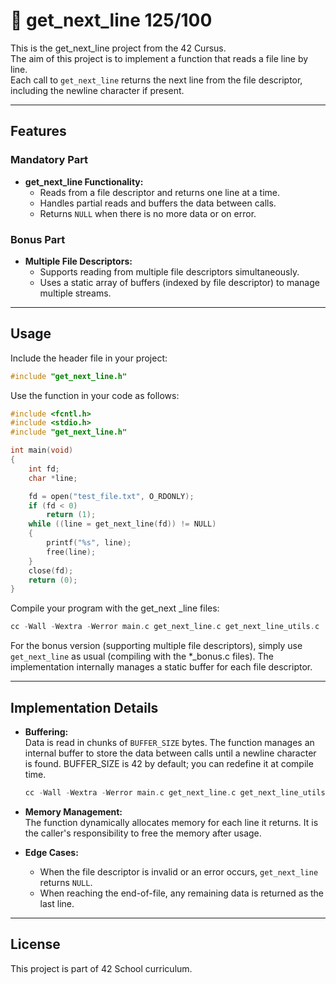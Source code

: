 # 📃 get_next_line 125/100

This is the get_next_line project from the 42 Cursus.  
The aim of this project is to implement a function that reads a file line by line.  
Each call to `get_next_line` returns the next line from the file descriptor, including the newline character if present.

---

## Features

### **Mandatory Part**

- **get_next_line Functionality:**
  - Reads from a file descriptor and returns one line at a time.
  - Handles partial reads and buffers the data between calls.
  - Returns `NULL` when there is no more data or on error.

### **Bonus Part**

- **Multiple File Descriptors:**
  - Supports reading from multiple file descriptors simultaneously.
  - Uses a static array of buffers (indexed by file descriptor) to manage multiple streams.

---

## Usage

Include the header file in your project:

```c
#include "get_next_line.h"
```

Use the function in your code as follows:

```c
#include <fcntl.h>
#include <stdio.h>
#include "get_next_line.h"

int main(void)
{
    int fd;
    char *line;

    fd = open("test_file.txt", O_RDONLY);
    if (fd < 0)
        return (1);
    while ((line = get_next_line(fd)) != NULL)
    {
        printf("%s", line);
        free(line);
    }
    close(fd);
    return (0);
}
```

Compile your program with the get_next _line files:

```c
cc -Wall -Wextra -Werror main.c get_next_line.c get_next_line_utils.c 
```

For the bonus version (supporting multiple file descriptors), simply use `get_next_line` as usual (compiling with the *_bonus.c files). The implementation internally manages a static buffer for each file descriptor.

---

## Implementation Details

- **Buffering:**  
  Data is read in chunks of `BUFFER_SIZE` bytes. The function manages an internal buffer to store the data between calls until a newline character is found.
  BUFFER_SIZE is 42 by default; you can redefine it at compile time.
  ```c
  cc -Wall -Wextra -Werror main.c get_next_line.c get_next_line_utils.c 
  ```

- **Memory Management:**  
  The function dynamically allocates memory for each line it returns. It is the caller's responsibility to free the memory after usage.

- **Edge Cases:**  
  - When the file descriptor is invalid or an error occurs, `get_next_line` returns `NULL`.
  - When reaching the end-of-file, any remaining data is returned as the last line.

---

## License

This project is part of 42 School curriculum.